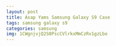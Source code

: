 ```yaml
---
layout: post
title: Asap Yams Samsung Galaxy S9 Case
tags: samsung galaxy s9
categories: samsung
img: 1CWgnjvjQ2S0PscCVlrkxMmCzRv1gzLbo
---
```

